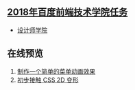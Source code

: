 ## [2018年百度前端技术学院任务](http://ife.baidu.com/)

* [设计师学院](https://github.com/woai3c/2018ife-task/tree/master/designer)


## 在线预览
1. [制作一个简单的菜单动画效果](http://htmlpreview.github.com/?https://github.com/woai3c/2018ife-task/blob/master/designer/menu-animation/index.html)
2. [初步接触 CSS 2D 变形](http://htmlpreview.github.com/?https://github.com/woai3c/2018ife-task/blob/master/designer/2Ddeformation/index.html)
